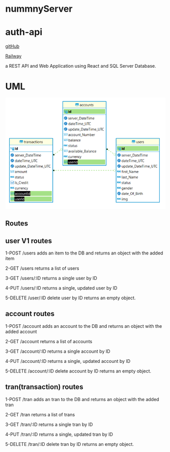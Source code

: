 # nummnyServer
# auth-api
[gitHub](https://github.com/alsatarysamah/nummnyServer)

[Railway](https://nummnyserver-production.up.railway.app/)

a REST API and Web Application using React and SQL Server Database.

# UML
![](./ER.png)




## Routes



## user V1 routes

1-POST /users adds an item to the DB and returns an object with the added item

2-GET /users returns a list of users

3-GET /users/:ID returns a single user by ID

4-PUT /users/:ID returns a single, updated user by ID

5-DELETE /user/:ID delete user by ID  returns an empty object. 

## account routes

1-POST /account  adds an account to the DB and returns an object with the added account

2-GET /account  returns a list of accounts

3-GET /account/:ID  returns a single account by ID

4-PUT /account/:ID  returns a single, updated account by ID

5-DELETE /account/:ID delete account by ID  returns an empty object. 

## tran(transaction) routes

1-POST /tran  adds an tran to the DB and returns an object with the added tran

2-GET /tran  returns a list of trans

3-GET /tran/:ID  returns a single tran by ID

4-PUT /tran/:ID  returns a single, updated tran by ID

5-DELETE /tran/:ID delete tran by ID  returns an empty object. 


